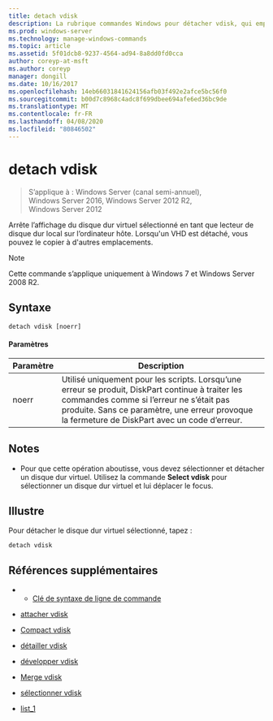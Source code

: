 ```yaml
---
title: detach vdisk
description: La rubrique commandes Windows pour détacher vdisk, qui empêche le disque dur virtuel sélectionné d’apparaître comme un lecteur de disque dur local sur l’ordinateur hôte.
ms.prod: windows-server
ms.technology: manage-windows-commands
ms.topic: article
ms.assetid: 5f01dcb8-9237-4564-ad94-8a8dd0fd0cca
author: coreyp-at-msft
ms.author: coreyp
manager: dongill
ms.date: 10/16/2017
ms.openlocfilehash: 14eb66031841624156afb03f492e2afce5bc56f0
ms.sourcegitcommit: b00d7c8968c4adc8f699dbee694afe6ed36bc9de
ms.translationtype: MT
ms.contentlocale: fr-FR
ms.lasthandoff: 04/08/2020
ms.locfileid: "80846502"
---
```

# <a name="detach-vdisk"></a>detach vdisk

>S’applique à : Windows Server (canal semi-annuel), Windows Server 2016, Windows Server 2012 R2, Windows Server 2012

Arrête l’affichage du disque dur virtuel sélectionné en tant que lecteur de disque dur local sur l’ordinateur hôte. Lorsqu'un VHD est détaché, vous pouvez le copier à d'autres emplacements.  
  
> [!NOTE]  
> Cette commande s’applique uniquement à Windows 7 et Windows Server 2008 R2.  
  
## <a name="syntax"></a>Syntaxe  
  
```  
detach vdisk [noerr]  
```  
  
#### <a name="parameters"></a>Paramètres  
  
|Paramètre|Description|  
|-------|--------|  
|noerr|Utilisé uniquement pour les scripts. Lorsqu’une erreur se produit, DiskPart continue à traiter les commandes comme si l’erreur ne s’était pas produite. Sans ce paramètre, une erreur provoque la fermeture de DiskPart avec un code d’erreur.|  
  
## <a name="remarks"></a>Notes  
  
-   Pour que cette opération aboutisse, vous devez sélectionner et détacher un disque dur virtuel. Utilisez la commande **Select vdisk** pour sélectionner un disque dur virtuel et lui déplacer le focus.  
  
## <a name="examples"></a><a name=BKMK_Examples></a>Illustre  
Pour détacher le disque dur virtuel sélectionné, tapez :  
  
```  
detach vdisk  
```  
  
## <a name="additional-references"></a>Références supplémentaires  
  
-   - [Clé de syntaxe de ligne de commande](command-line-syntax-key.md)  
  
-   [attacher vdisk](attach-vdisk.md)  
  
-   [Compact vdisk](compact-vdisk.md)  

-   [détailler vdisk](detail-vdisk.md)  
  
-   [développer vdisk](expand-vdisk.md)  
  
-   [Merge vdisk](merge-vdisk.md)  
  
-   [sélectionner vdisk](select-vdisk.md)  
  
-   [list_1](list_1.md)  
  

